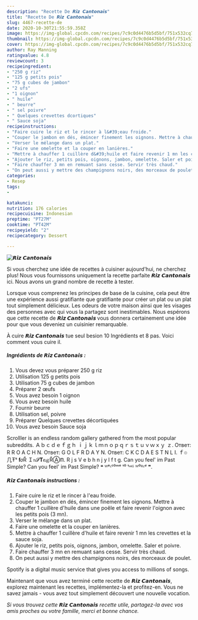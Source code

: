 ```yaml
---
description: "Recette De 𝙍𝙞𝙯 𝘾𝙖𝙣𝙩𝙤𝙣𝙖𝙞𝙨"
title: "Recette De 𝙍𝙞𝙯 𝘾𝙖𝙣𝙩𝙤𝙣𝙖𝙞𝙨"
slug: 4467-recette-de
date: 2020-10-30T21:55:59.358Z
image: https://img-global.cpcdn.com/recipes/7c9c0d4476b5d5bf/751x532cq70/𝙍𝙞𝙯-𝘾𝙖𝙣𝙩𝙤𝙣𝙖𝙞𝙨-photo-principale-de-la-recette.jpg
thumbnail: https://img-global.cpcdn.com/recipes/7c9c0d4476b5d5bf/751x532cq70/𝙍𝙞𝙯-𝘾𝙖𝙣𝙩𝙤𝙣𝙖𝙞𝙨-photo-principale-de-la-recette.jpg
cover: https://img-global.cpcdn.com/recipes/7c9c0d4476b5d5bf/751x532cq70/𝙍𝙞𝙯-𝘾𝙖𝙣𝙩𝙤𝙣𝙖𝙞𝙨-photo-principale-de-la-recette.jpg
author: Ray Manning
ratingvalue: 4.8
reviewcount: 3
recipeingredient:
- "250 g riz"
- "125 g petits pois"
- "75 g cubes de jambon"
- "2 ufs"
- "1 oignon"
- " huile"
- " beurre"
- " sel poivre"
- " Quelques crevettes dcortiques"
- " Sauce soja"
recipeinstructions:
- "Faire cuire le riz et le rincer à l&#39;eau froide."
- "Couper le jambon en dés, émincer finement les oignons. Mettre à chauffer 1 cuillère d&#39;huile dans une poêle et faire revenir l&#39;oignon avec les petits pois (3 mn)."
- "Verser le mélange dans un plat."
- "Faire une omelette et la couper en lanières."
- "Mettre à chauffer 1 cuillère d&#39;huile et faire revenir 1 mn les crevettes et la sauce soja."
- "Ajouter le riz, petits pois, oignons, jambon, omelette. Saler et poivre."
- "Faire chauffer 3 mn en remuant sans cesse. Servir très chaud."
- "On peut aussi y mettre des champignons noirs, des morceaux de poulet."
categories:
- Resep
tags:
- 

katakunci:  
nutrition: 176 calories
recipecuisine: Indonesian
preptime: "PT27M"
cooktime: "PT42M"
recipeyield: "2"
recipecategory: Dessert

---
```



![𝙍𝙞𝙯 𝘾𝙖𝙣𝙩𝙤𝙣𝙖𝙞𝙨](https://img-global.cpcdn.com/recipes/7c9c0d4476b5d5bf/751x532cq70/𝙍𝙞𝙯-𝘾𝙖𝙣𝙩𝙤𝙣𝙖𝙞𝙨-photo-principale-de-la-recette.jpg)

Si vous cherchez une idée de recettes à cuisiner aujourd'hui, ne cherchez plus! Nous vous fournissons uniquement la recette parfaite 𝙍𝙞𝙯 𝘾𝙖𝙣𝙩𝙤𝙣𝙖𝙞𝙨 ici. Nous avons un grand nombre de recette à tester.

Lorsque vous comprenez les principes de base de la cuisine, cela peut être une expérience aussi gratifiante que gratifiante pour créer un plat ou un plat tout simplement délicieux. Les odeurs de votre maison ainsi que les visages des personnes avec qui vous la partagez sont inestimables. Nous espérons que cette recette de <strong> 𝙍𝙞𝙯 𝘾𝙖𝙣𝙩𝙤𝙣𝙖𝙞𝙨 </strong> vous donnera certainement une idée pour que vous deveniez un cuisinier remarquable.

<!--inarticleads1-->

À cuire 𝙍𝙞𝙯 𝘾𝙖𝙣𝙩𝙤𝙣𝙖𝙞𝙨 tue seul besion 10 Ingrédients et 8 pas. Voici comment vous cuire il.

##### Ingrédients de 𝙍𝙞𝙯 𝘾𝙖𝙣𝙩𝙤𝙣𝙖𝙞𝙨 :

1. Vous devez vous préparer 250 g riz
1. Utilisation 125 g petits pois
1. Utilisation 75 g cubes de jambon
1. Préparer 2 œufs
1. Vous avez besoin 1 oignon
1. Vous avez besoin  huile
1. Fournir  beurre
1. Utilisation  sel, poivre
1. Préparer  Quelques crevettes décortiquées
1. Vous avez besoin  Sauce soja


Scrolller is an endless random gallery gathered from the most popular subreddits. Ａｂｃｄｅｆｇｈ ｉｊｋｌｍｎｏｐｑｒｓｔｕｖｗｘｙ ｚ. Ответ: R R O A C H N. Ответ: G O L F R D A Y N. Ответ: C K C D A E S T N L I. ｆ๏几Ŧˢ 𝐟𝑜Ř Ｉ𝔫𝓢𝐓𝕒𝕘ŘⒶᗰ. R j s V e b h n j y I f t g. Can you feel&#39; im Past Simple? Can you feel&#39; im Past Simple? ❝ ᵂᵉᶫᶜ⁰ᵐᵉ ᵗ⁰ ᵗᵸᶤᵟ ᵂ⁰ᴿᶫᵈ ❞. 

<!--inarticleads2-->

##### 𝙍𝙞𝙯 𝘾𝙖𝙣𝙩𝙤𝙣𝙖𝙞𝙨 instructions :

1. Faire cuire le riz et le rincer à l&#39;eau froide.
1. Couper le jambon en dés, émincer finement les oignons. Mettre à chauffer 1 cuillère d&#39;huile dans une poêle et faire revenir l&#39;oignon avec les petits pois (3 mn).
1. Verser le mélange dans un plat.
1. Faire une omelette et la couper en lanières.
1. Mettre à chauffer 1 cuillère d&#39;huile et faire revenir 1 mn les crevettes et la sauce soja.
1. Ajouter le riz, petits pois, oignons, jambon, omelette. Saler et poivre.
1. Faire chauffer 3 mn en remuant sans cesse. Servir très chaud.
1. On peut aussi y mettre des champignons noirs, des morceaux de poulet.


Spotify is a digital music service that gives you access to millions of songs. 

<!--inarticleads1-->

<p>
Maintenant que vous avez terminé cette recette de 𝙍𝙞𝙯 𝘾𝙖𝙣𝙩𝙤𝙣𝙖𝙞𝙨, explorez maintenant les recettes, implémentez-la et profitez-en. Vous ne savez jamais - vous avez tout simplement découvert une nouvelle vocation.
</p>

<p>
<i>Si vous trouvez cette 𝙍𝙞𝙯 𝘾𝙖𝙣𝙩𝙤𝙣𝙖𝙞𝙨 recette utile, partagez-la avec vos amis proches ou votre famille, merci et bonne chance.</i>
</p>

